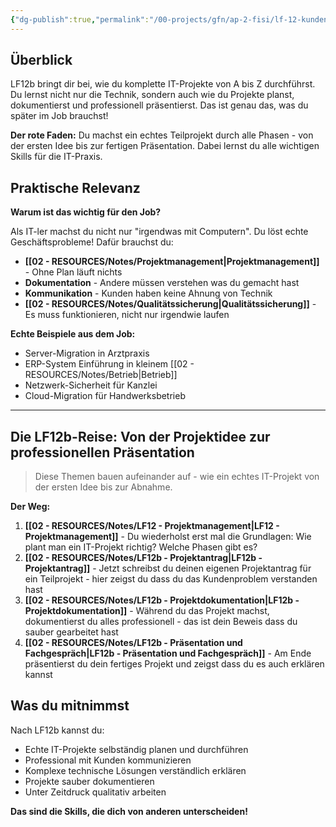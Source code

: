 ```yaml
---
{"dg-publish":true,"permalink":"/00-projects/gfn/ap-2-fisi/lf-12-kundenspezifische-systemintegration-durchfuehren/","tags":["GFN/LF12/FISI"],"noteIcon":"","updated":"2025-09-05T15:24:30.000+02:00"}
---
```


## Überblick

LF12b bringt dir bei, wie du komplette IT-Projekte von A bis Z durchführst. Du lernst nicht nur die Technik, sondern auch wie du Projekte planst, dokumentierst und professionell präsentierst. Das ist genau das, was du später im Job brauchst!

**Der rote Faden:** Du machst ein echtes Teilprojekt durch alle Phasen - von der ersten Idee bis zur fertigen Präsentation. Dabei lernst du alle wichtigen Skills für die IT-Praxis.

## Praktische Relevanz

**Warum ist das wichtig für den Job?**

Als IT-ler machst du nicht nur "irgendwas mit Computern". Du löst echte Geschäftsprobleme! Dafür brauchst du:

- **[[02 - RESOURCES/Notes/Projektmanagement\|Projektmanagement]]** - Ohne Plan läuft nichts
- **Dokumentation** - Andere müssen verstehen was du gemacht hast
- **Kommunikation** - Kunden haben keine Ahnung von Technik
- **[[02 - RESOURCES/Notes/Qualitätssicherung\|Qualitätssicherung]]** - Es muss funktionieren, nicht nur irgendwie laufen

**Echte Beispiele aus dem Job:**

- Server-Migration in Arztpraxis
- ERP-System Einführung in kleinem [[02 - RESOURCES/Notes/Betrieb\|Betrieb]]
- Netzwerk-Sicherheit für Kanzlei
- Cloud-Migration für Handwerksbetrieb

---

## Die LF12b-Reise: Von der Projektidee zur professionellen Präsentation

> Diese Themen bauen aufeinander auf - wie ein echtes IT-Projekt von der ersten Idee bis zur Abnahme.

**Der Weg:**

1. **[[02 - RESOURCES/Notes/LF12 - Projektmanagement\|LF12 - Projektmanagement]]** - Du wiederholst erst mal die Grundlagen: Wie plant man ein IT-Projekt richtig? Welche Phasen gibt es?
2. **[[02 - RESOURCES/Notes/LF12b - Projektantrag\|LF12b - Projektantrag]]** - Jetzt schreibst du deinen eigenen Projektantrag für ein Teilprojekt - hier zeigst du dass du das Kundenproblem verstanden hast
3. **[[02 - RESOURCES/Notes/LF12b - Projektdokumentation\|LF12b - Projektdokumentation]]** - Während du das Projekt machst, dokumentierst du alles professionell - das ist dein Beweis dass du sauber gearbeitet hast
4. **[[02 - RESOURCES/Notes/LF12b - Präsentation und Fachgespräch\|LF12b - Präsentation und Fachgespräch]]** - Am Ende präsentierst du dein fertiges Projekt und zeigst dass du es auch erklären kannst

## Was du mitnimmst

Nach LF12b kannst du:

- Echte IT-Projekte selbständig planen und durchführen
- Professional mit Kunden kommunizieren
- Komplexe technische Lösungen verständlich erklären
- Projekte sauber dokumentieren
- Unter Zeitdruck qualitativ arbeiten

**Das sind die Skills, die dich von anderen unterscheiden!**

